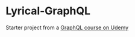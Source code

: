 # Lyrical-GraphQL

Starter project from a [GraphQL course on Udemy](https://www.udemy.com/course/graphql-with-react-course/)
